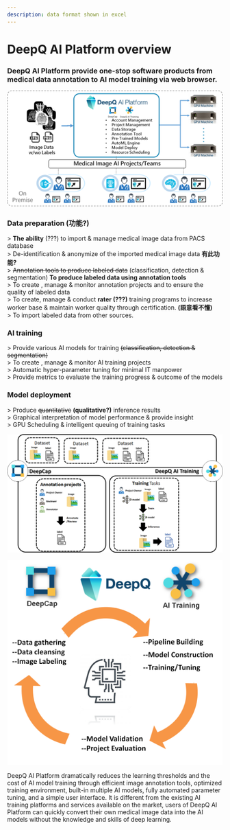 ```yaml
---
description: data format shown in excel
---
```


# DeepQ AI Platform overview

### DeepQ AI Platform provide one-stop software products from medical data annotation to AI model training via web browser.

![](../.gitbook/assets/image%20%2828%29.png)

### **Data preparation \(功能?\)** 

&gt; **The ability** \(???\) to import & manage medical image data from PACS database  
&gt; De-identification & anonymize of the imported medical image data **有此功能?**  
&gt;   ~~Annotation tools to produce labeled data~~ \(classification, detection & segmentation\) **To produce labeled data using annotation tools**   
&gt;   To create , manage & monitor annotation projects and to ensure the quality of labeled data  
&gt;   To create, manage & conduct **rater \(???\)** training programs to increase worker base & maintain worker quality through certification. **\(語意看不懂\)**  
&gt;   To import labeled data from other sources.

### **AI training**

&gt;  Provide various AI models for training ~~\(classification, detection & segmentation\)~~  
&gt;  To create , manage & monitor AI training projects  
&gt;   Automatic hyper-parameter tuning for minimal IT manpower  
&gt;   Provide metrics to evaluate the training progress & outcome of the models

### **Model deployment**

&gt;   Produce ~~quantitative~~ **\(qualitative?\)**  inference results  
&gt;   Graphical interpretation of model performance & provide insight  
&gt;   GPU Scheduling & intelligent queuing of training tasks

![](../.gitbook/assets/image%20%28139%29.png)



![](../.gitbook/assets/image%20%2866%29.png)

DeepQ AI Platform dramatically reduces the learning thresholds and the cost of AI model training through efficient image annotation tools, optimized training environment, built-in multiple AI models, fully automated parameter tuning, and a simple user interface. It is different from the existing AI training platforms and services available on the market, users of DeepQ AI Platform can quickly convert their own medical image data into the AI models without the knowledge and skills of deep learning.

### 

